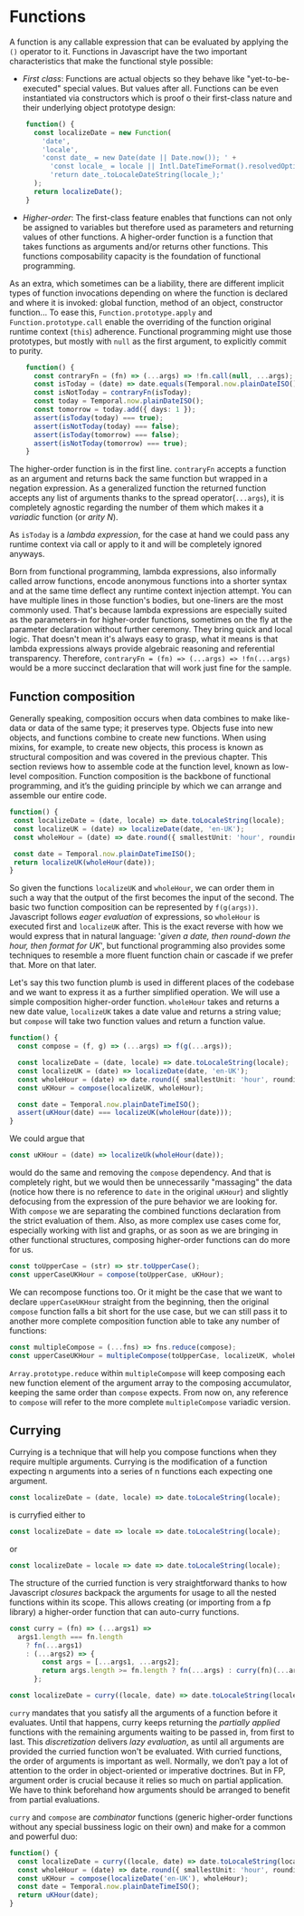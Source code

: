# Functions
A function is any callable expression that can be evaluated by applying the `()` operator to it. Functions in Javascript have the two important characteristics that make the functional style possible:

- *First class*: Functions are actual objects so they behave like "yet-to-be-executed" special values. But values after all. Functions can be even instantiated via constructors which is proof o their first-class nature and their underlying object prototype design:
```typescript   
    function() {
      const localizeDate = new Function(
        'date',
        'locale',
        'const date_ = new Date(date || Date.now()); ' +
          'const locale_ = locale || Intl.DateTimeFormat().resolvedOptions().locale; ' +
          'return date_.toLocaleDateString(locale_);'
      );
      return localizeDate();
    }
```

- *Higher-order*: The first-class feature enables that functions can not only be assigned to variables but therefore used as parameters and returning values of other functions. A higher-order function is a function that takes functions as arguments and/or returns other functions. This functions composability capacity is the foundation of functional programming.
 
 As an extra, which sometimes can be a liability, there are different implicit types of function invocations depending on where the function is declared and where it is invoked: global function, method of an object, constructor function... To ease this, `Function.prototype.apply` and `Function.prototype.call` enable the overriding of the function original runtime context (`this`) adherence. Functional programming might use those prototypes, but mostly with `null` as the first argument, to explicitly commit to purity.
```typescript   
    function() {
      const contraryFn = (fn) => (...args) => !fn.call(null, ...args);
      const isToday = (date) => date.equals(Temporal.now.plainDateISO());
      const isNotToday = contraryFn(isToday);
      const today = Temporal.now.plainDateISO();
      const tomorrow = today.add({ days: 1 });
      assert(isToday(today) === true);
      assert(isNotToday(today) === false);
      assert(isToday(tomorrow) === false);
      assert(isNotToday(tomorrow) === true);
    }
```
The higher-order function is in the first line. `contraryFn` accepts a function as an argument and returns back the same function but wrapped in a negation expression. As a generalized function the returned function accepts any list of arguments thanks to the spread operator(`...args`), it is completely agnostic regarding the number of them which makes it a *variadic* function (or *arity N*).
 
 As `isToday` is a *lambda expression*, for the case at hand we could pass any runtime context via call or apply to it and will be completely ignored anyways. 
 
 Born from functional programming, lambda expressions, also informally called arrow functions, encode anonymous functions into a shorter syntax and at the same time deflect any runtime context injection attempt. You can have multiple lines in those function's bodies, but one-liners are the most commonly used. That's because lambda expressions are especially suited as the parameters-in for higher-order functions, sometimes on the fly at the parameter declaration without further ceremony. They bring quick and local logic. That doesn't mean it's always easy to grasp, what it means is that lambda expressions always provide algebraic reasoning and referential transparency. Therefore, `contraryFn = (fn) => (...args) => !fn(...args)` would be a more succinct declaration that will work just fine for the sample.
 
 ## Function composition
 Generally speaking, composition occurs when data combines to make like-data or data of the same type; it preserves type. Objects fuse into new objects, and functions combine to create new functions. When using mixins, for example, to create new objects, this process is known as structural composition and was covered in the previous chapter. This section reviews how to assemble code at the function level, known as low-level composition. Function composition is the backbone of functional programming, and it’s the guiding principle by which we can arrange and assemble our entire code.
 ```typescript
 function() {
  const localizeDate = (date, locale) => date.toLocaleString(locale);
  const localizeUK = (date) => localizeDate(date, 'en-UK');
  const wholeHour = (date) => date.round({ smallestUnit: 'hour', roundingMode: 'floor' });

  const date = Temporal.now.plainDateTimeISO();
  return localizeUK(wholeHour(date));
}
```
So given the functions `localizeUK` and `wholeHour`, we can order them in such a way that the output of the first becomes the input of the second. The basic two function composition can be represented by `f(g(args))`. Javascript follows *eager evaluation* of expressions, so `wholeHour` is executed first and `localizeUK` after. This is the exact reverse with how we would express that in natural language: '*given a date, then round-down the hour, then format for UK*', but functional programming also provides some techniques to resemble a more fluent function chain or cascade if we prefer that. More on that later.

Let's say this two function plumb is used in different places of the codebase and we want to express it as a further simplified operation. We will use a simple composition higher-order function. `wholeHour` takes and returns a new date value, `localizeUK` takes a date value and returns a string value; but `compose` will take two function values and return a function value.
```typescript
function() {
  const compose = (f, g) => (...args) => f(g(...args));

  const localizeDate = (date, locale) => date.toLocaleString(locale);
  const localizeUK = (date) => localizeDate(date, 'en-UK');
  const wholeHour = (date) => date.round({ smallestUnit: 'hour', roundingMode: 'floor' });
  const uKHour = compose(localizeUK, wholeHour);

  const date = Temporal.now.plainDateTimeISO();
  assert(uKHour(date) === localizeUK(wholeHour(date)));
}
```
We could argue that
```typescript   
const uKHour = (date) => localizeUk(wholeHour(date));
```
would do the same and removing the `compose` dependency. And that is completely right, but we would then be unnecessarily "massaging" the data (notice how there is no reference to `date` in the original `uKHour`) and slightly defocusing from the expression of the pure behavior we are looking for. With `compose` we are separating the combined functions declaration from the strict evaluation of them. Also, as more complex use cases come for, especially working with list and graphs, or as soon as we are bringing in other functional structures, composing higher-order functions can do more for us.
```typescript   
const toUpperCase = (str) => str.toUpperCase();
const upperCaseUKHour = compose(toUpperCase, uKHour);
```
We can recompose functions too.
Or it might be the case that we want to declare `upperCaseUKHour` straight from the beginning, then the original `compose` function falls a bit short for the use case, but we can still pass it to another more complete composition function able to take any number of functions:
```typescript   
const multipleCompose = (...fns) => fns.reduce(compose);
const upperCaseUKHour = multipleCompose(toUpperCase, localizeUK, wholeHour);
```
`Array.prototype.reduce` within `multipleCompose` will keep composing each new function element of the argument array to the composing accumulator, keeping the same order than `compose` expects.
From now on, any reference to `compose` will refer to the more complete `multipleCompose` variadic version.
## Currying
Currying is a technique that will help you compose functions when they require multiple arguments. Currying is the modification of a function expecting n arguments into a series of n functions each expecting one argument.
```typescript   
const localizeDate = (date, locale) => date.toLocaleString(locale);
``` 
is curryfied either to
```typescript   
const localizeDate = date => locale => date.toLocaleString(locale);
```
or
```typescript   
const localizeDate = locale => date => date.toLocaleString(locale);
```
The structure of the curried function is very straightforward thanks to how Javascript *closures* backpack the arguments for usage to all the nested functions within its scope. This allows creating (or importing from a fp library) a higher-order function that can auto-curry functions.
```typescript
const curry = (fn) => (...args1) =>
  args1.length === fn.length
    ? fn(...args1)
    : (...args2) => {
        const args = [...args1, ...args2];
        return args.length >= fn.length ? fn(...args) : curry(fn)(...args);
      };

const localizeDate = curry((locale, date) => date.toLocaleString(locale));
```
`curry` mandates that you satisfy all the arguments of a function before it evaluates. Until that happens, curry keeps returning the *partially applied* functions with the remaining arguments waiting to be passed in, from first to last. This *discretization* delivers *lazy evaluation*, as until all arguments are provided the curried function won't be evaluated. With curried functions, the order of arguments is important as well. Normally, we don’t pay a lot of attention to the order in object-oriented or imperative doctrines. But in FP, argument order is crucial because it relies so much on partial application. We have to think beforehand how arguments should be arranged to benefit from partial evaluations.

`curry` and `compose` are *combinator* functions (generic higher-order functions without any special bussiness logic on their own) and make for a common and powerful duo:
```typescript   
function() {
  const localizeDate = curry((locale, date) => date.toLocaleString(locale));
  const wholeHour = (date) => date.round({ smallestUnit: 'hour', roundingMode: 'floor' });
  const uKHour = compose(localizeDate('en-UK'), wholeHour);
  const date = Temporal.now.plainDateTimeISO();
  return uKHour(date);
}
```
